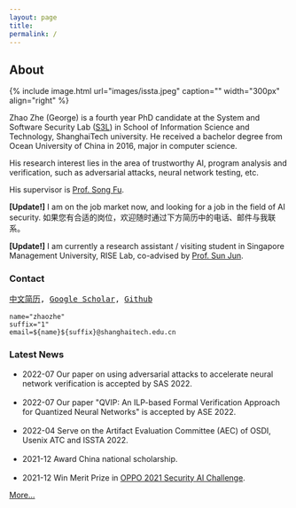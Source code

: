 ```yaml
---
layout: page
title:  
permalink: /
---
```


## About
<!-- Photo with [Chao Peng](https://chao-peng.github.io/), \\[Shangwen Wang](https://shangwenwang.github.io/), \\[Pengfei Gao](https://s3l.shanghaitech.edu.cn/people/pengfeigao.html) during the ISSTA 2019 -->
{% include image.html url="images/issta.jpeg" caption="" width="300px" align="right" %}

Zhao Zhe (George) is a fourth year PhD candidate at the System and Software Security Lab 
(<a href="https://s3l.shanghaitech.edu.cn/">S3L</a>) in School of Information Science and Technology, ShanghaiTech university. 
He received a bachelor degree from Ocean University of China in 2016, 
major in computer science.
<!-- then joint HP as an automation testing engineer 
until becoming a member of S3L. -->

His research interest lies in the area of trustworthy AI, program analysis and verification, 
such as adversarial attacks, neural network testing, etc.
<!-- He is currently doing research in defining code coverage metrics for GPU programs and automated test case generation, reduction and execution. --> 
His supervisor is <a href="http://faculty.sist.shanghaitech.edu.cn/faculty/songfu/">Prof. Song Fu</a>.

**[Update!]** I am on the job market now, and looking for a job in the field of AI security. 如果您有合适的岗位，欢迎随时通过下方简历中的电话、邮件与我联系。

**[Update!]** I am currently a research assistant / visiting student in Singapore Management University, RISE Lab, co-advised by <a href="http://sunjun.site/">Prof. Sun Jun</a>.

### Contact 

<pre>
<a href="ZheZhao_resume_zh.pdf">中文简历</a>, <a href="https://scholar.google.com/citations?user=OIfDICcAAAAJ&hl=en">Google Scholar</a>, <a href="https://github.com/persistz">Github</a>

<code class="language-bash hljs">name=<span class="hljs-string">"zhaozhe"</span>
suffix=<span class="hljs-string">"1"</span>
email=<span class="hljs-variable">${name}</span><span class="hljs-variable">${suffix}</span>@shanghaitech.edu.cn
</code></pre>


### Latest News

<ul class="listing">

<li class="listing-item">
<time datetime="2022">2022-07</time>
	Our paper on using adversarial attacks to accelerate neural network verification is accepted by SAS 2022.
</li>

<br />
<li class="listing-item">
<time datetime="2022">2022-07</time>
	Our paper "QVIP: An ILP-based  Formal Verification Approach for Quantized Neural Networks" is accepted by ASE 2022.
</li>

<br />
<li class="listing-item">
<time datetime="2022">2022-04</time>
	Serve on the Artifact Evaluation Committee (AEC) of OSDI, Usenix ATC and ISSTA 2022.
</li>

<br />
<li class="listing-item">
<time datetime="2021">2021-12</time>
	Award China national scholarship.
</li>

<br />
<li class="listing-item">
<time datetime="2021">2021-12</time>
	Win Merit Prize in <a href="https://security.oppo.com/challenge/home.html">OPPO 2021 Security AI Challenge</a>.
</li>

<!-- <br />
<li class="listing-item">
<time datetime="2021">2021-06</time>
	Win the 3rd place in ACM MM 2021 Robust Logo Detection Competition among 36489 participating teams.
</li> -->

<!-- <br />
<li class="listing-item">
<time datetime="2021">2021-06</time>
	Our paper about black-box adversarial attack and discretization problem is accepted by TDSC.
</li> -->

<!-- <br />
<li class="listing-item">
<time datetime="2021">2021-04</time>
	Our paper "Attack as Defense: Characterizing Adversarial Examples using Robustness" is accepted by ISSTA 2021.
</li> -->

</ul>

<a href="./news">More...</a>
